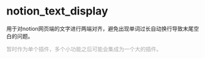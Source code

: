 # notion_text_display

用于对notion网页端的文字进行两端对齐，避免出现单词过长自动换行导致末尾空白的问题。

<font color = "#A9A9A9"> 暂时作为单个插件，多个小功能之后可能会集成为一个大的插件。 </font>